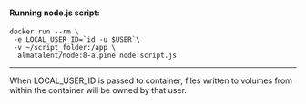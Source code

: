 <!-- [![](https://images.microbadger.com/badges/version/conmio/node.svg)](https://microbadger.com/images/conmio/node "Get your own version badge on microbadger.com")
[![](https://images.microbadger.com/badges/image/conmio/node.svg)](https://microbadger.com/images/conmio/node "Get your own image badge on microbadger.com")
![](https://img.shields.io/docker/automated/conmio/node.svg)
![](https://img.shields.io/docker/build/conmio/node.svg) -->

#### Running node.js script:
```
docker run --rm \
 -e LOCAL_USER_ID=`id -u $USER`\
 -v ~/script_folder:/app \
  almatalent/node:8-alpine node script.js
 ```
---

When LOCAL_USER_ID is passed to container, files written to volumes from within the container will be owned by that user.
